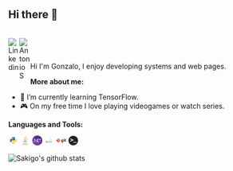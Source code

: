 ## Hi there 👋

<!--
**gomzalo/gomzalo** is a ✨ _special_ ✨ repository because its `README.md` (this file) appears on your GitHub profile.

Here are some ideas to get you started:

- 🔭 I’m currently working on ...
- 🌱 I’m currently learning ...
- 👯 I’m looking to collaborate on ...
- 🤔 I’m looking for help with ...
- 💬 Ask me about ...
- 📫 How to reach me: ...
- 😄 Pronouns: ...
- ⚡ Fun fact: ...

### Hello World 👋 It's [Gonzalo!](https://sakigo9.github.io/MyPortfolio/) -- pending
-->



<br/>

<a href="https://www.linkedin.com/in/gomzalo/">
<img align="left" alt="Linkedin" width="22px" src="https://cdn.jsdelivr.net/npm/simple-icons@v3/icons/linkedin.svg" />
</a>
<a href="https://www.youtube.com/channel/UCT1PdXwTj7F-veHG5coHF_Q">
<img align="left" alt="Antonio S" width="22px" src="https://cdn.jsdelivr.net/npm/simple-icons@v3/icons/youtube.svg" />
</a>
<br />

<br />

Hi I'm Gonzalo, I enjoy developing systems and web pages.


**More about me:**

- 🌱 I’m currently learning TensorFlow.
- 🎮 On my free time I love playing videogames or watch series.
<!--
**Community**
- Google Developer Group Bengaluru
- 
-->

**Languages and Tools:**


<code><img height="20" src="https://raw.githubusercontent.com/github/explore/80688e429a7d4ef2fca1e82350fe8e3517d3494d/topics/python/python.png"></code>
<code><img height="20" src="https://raw.githubusercontent.com/github/explore/80688e429a7d4ef2fca1e82350fe8e3517d3494d/topics/java/java.png"></code>
<code><img height="20" src="https://raw.githubusercontent.com/github/explore/80688e429a7d4ef2fca1e82350fe8e3517d3494d/topics/dotnet/dotnet.png"></code>
<code><img height="20" src="https://raw.githubusercontent.com/github/explore/80688e429a7d4ef2fca1e82350fe8e3517d3494d/topics/mysql/mysql.png"></code>
<code><img height="20" src="https://raw.githubusercontent.com/github/explore/80688e429a7d4ef2fca1e82350fe8e3517d3494d/topics/git/git.png"></code>
<code><img height="20" src="https://raw.githubusercontent.com/github/explore/80688e429a7d4ef2fca1e82350fe8e3517d3494d/topics/terminal/terminal.png"></code>



![Sakigo's github stats](https://github-readme-stats.vercel.app/api?username=sakigo9&show_icons=true&hide_border=true)

